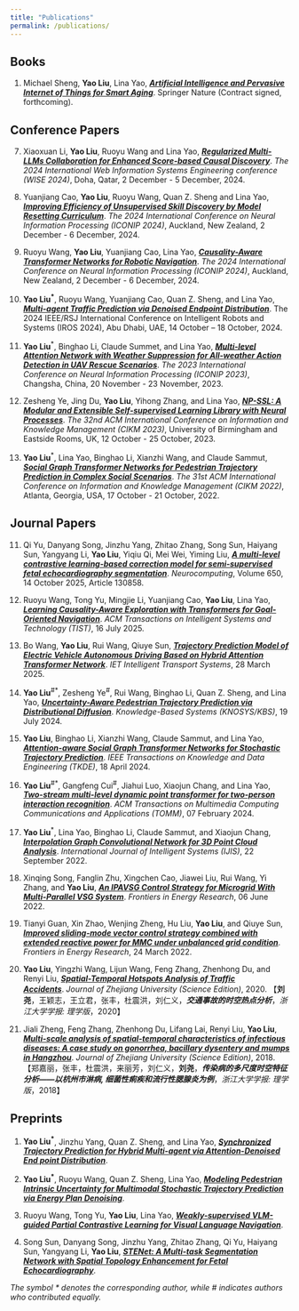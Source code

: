 ```yaml
---
title: "Publications"
permalink: /publications/
---
```




<!-- ## Books -->
<!-- ## Patents -->
## Books 
1. Michael Sheng, **Yao Liu**, Lina Yao, [***Artificial Intelligence and Pervasive Internet of Things for Smart Aging***](). Springer Nature (Contract signed, forthcoming).

## Conference Papers

7. Xiaoxuan Li, **Yao Liu**, Ruoyu Wang and Lina Yao, [***Regularized Multi-LLMs Collaboration for Enhanced Score-based Causal Discovery***](https://link.springer.com/chapter/10.1007/978-981-96-0573-6_13). *The 2024 International Web Information Systems Engineering conference (WISE 2024)*, Doha, Qatar, 2 December - 5 December, 2024. <!-- CCF-C; CORE-B --> 

6. Yuanjiang Cao, **Yao Liu**, Ruoyu Wang, Quan Z. Sheng and Lina Yao, [***Improving Efficiency of Unsupervised Skill Discovery by Model Resetting Curriculum***](https://link.springer.com/chapter/10.1007/978-981-96-6954-7_1). *The 2024 International Conference on Neural Information Processing (ICONIP 2024)*, Auckland, New Zealand, 2 December - 6 December, 2024. <!-- CCF-C; CORE-B -->

5. Ruoyu Wang, **Yao Liu**, Yuanjiang Cao, Lina Yao, [***Causality-Aware Transformer Networks for Robotic Navigation***](https://link.springer.com/chapter/10.1007/978-981-96-7030-7_28). *The 2024 International Conference on Neural Information Processing (ICONIP 2024)*, Auckland, New Zealand, 2 December - 6 December, 2024. <!-- CCF-C; CORE-B -->

4. **Yao Liu<sup>*</sup>**, Ruoyu Wang, Yuanjiang Cao, Quan Z. Sheng, and Lina Yao, [***Multi-agent Traffic Prediction via Denoised Endpoint Distribution***](https://ieeexplore.ieee.org/document/10802142). The 2024 IEEE/RSJ International Conference on Intelligent Robots and Systems (IROS 2024), Abu Dhabi, UAE, 14 October – 18 October, 2024. <!-- CCF-C; CORE-A -->

3. **Yao Liu**<sup>*</sup>, Binghao Li, Claude Summet, and Lina Yao, [***Multi-level Attention Network with Weather Suppression for All-weather Action Detection in UAV Rescue Scenarios***](https://link.springer.com/chapter/10.1007/978-981-99-8138-0_43). *The 2023 International Conference on Neural Information Processing (ICONIP 2023)*, Changsha, China, 20 November - 23 November, 2023.  <!-- CCF-C; CORE-B -->

2. Zesheng Ye, Jing Du, **Yao Liu**, Yihong Zhang, and Lina Yao, [***NP-SSL: A Modular and Extensible Self-supervised Learning Library with Neural Processes***](https://dl.acm.org/doi/10.1145/3583780.3614749). *The 32nd ACM International Conference on Information and Knowledge Management (CIKM 2023)*, University of Birmingham and Eastside Rooms, UK, 12 October - 25 October, 2023. <!-- CCF-B; CORE-A -->

1. **Yao Liu**<sup>*</sup>, Lina Yao, Binghao Li, Xianzhi Wang, and Claude Sammut, [***Social Graph Transformer Networks for Pedestrian Trajectory Prediction in Complex Social Scenarios***](https://dl.acm.org/doi/abs/10.1145/3511808.3557455). *The 31st ACM International Conference on Information and Knowledge Management (CIKM 2022)*, Atlanta, Georgia, USA, 17 October - 21 October, 2022. <!-- CCF-B; CORE-A -->


## Journal Papers

<!-- 11. Mingyuan Shi, Benhua Qian, Ziqiang Song, Rui Wang, **Yao Liu**,  [***Non-Intrusive Load Monitoring Model Based on Multi-Algorithm Fusion***](https://doi.org/10.13648/j.cnki.issn1674-0629.2025.04.015).  *Southern Power Grid Technology*, Vol. 19, No. 4, 30 May 2025.  【史茗元，钱本华，宋自强，王睿，**刘尧**，***基于多算法融合的非侵入式负荷监测模型***，*南方电网技术*，19(04)，30 May 2025.】  Chinese Core; EI Journal -->

11. Qi Yu, Danyang Song, Jinzhu Yang, Zhitao Zhang, Song Sun, Haiyang Sun, Yangyang Li, **Yao Liu**, Yiqiu Qi, Mei Wei, Yiming Liu, [***A multi-level contrastive learning-based correction model for semi-supervised fetal echocardiography segmentation***](https://www.sciencedirect.com/science/article/pii/S0925231225015309). *Neurocomputing*, Volume 650, 14 October 2025, Article 130858. <!-- CCF-C; JCR-6.6/Q1; ZKY-Q2 -->

10. Ruoyu Wang, Tong Yu, Mingjie Li, Yuanjiang Cao, **Yao Liu**, Lina Yao, [***Learning Causality-Aware Exploration with Transformers for Goal-Oriented Navigation***](https://dl.acm.org/doi/10.1145/3748659).  *ACM Transactions on Intelligent Systems and Technology (TIST)*, 16 July 2025. <!-- CCF-B JCR-7.2/Q1; ZKY-Q4 -->

9. Bo Wang, **Yao Liu**, Rui Wang, Qiuye Sun, [***Trajectory Prediction Model of Electric Vehicle Autonomous Driving Based on Hybrid Attention Transformer Network***](https://doi.org/10.1049/itr2.70022).  *IET Intelligent Transport Systems*, 28 March 2025. <!-- JCR-2.3/Q2; ZKY-Q4 -->

8. **Yao Liu**<sup>#*</sup>, Zesheng Ye<sup>#</sup>, Rui Wang, Binghao Li, Quan Z. Sheng, and Lina Yao, [***Uncertainty-Aware Pedestrian Trajectory Prediction via Distributional Diffusion***](https://www.sciencedirect.com/science/article/pii/S0950705124004969). *Knowledge-Based Systems (KNOSYS/KBS)*, 19 July 2024. <!-- CCF-C; JCR-7.2/Q1; ZKY-Q1 TOP; CORE B -->

7. **Yao Liu**, Binghao Li, Xianzhi Wang, Claude Sammut, and Lina Yao, [***Attention-aware Social Graph Transformer Networks for Stochastic Trajectory Prediction***](https://ieeexplore.ieee.org/document/10504962). *IEEE Transactions on Knowledge and Data Engineering (TKDE)*, 18 April 2024. <!-- CCF-A; JCR-8.9/Q1; ZKY-Q2; CORE A*-->

6. **Yao Liu**<sup>#*</sup>, Gangfeng Cui<sup>#</sup>, Jiahui Luo, Xiaojun Chang, and Lina Yao, [***Two-stream multi-level dynamic point transformer for two-person interaction recognition***](https://dl.acm.org/doi/abs/10.1145/3639470). *ACM Transactions on Multimedia Computing Communications and Applications (TOMM)*, 07 February 2024. <!-- CCF-B; JCR-5.2/Q1; ZKY-Q3; CORE B-->

5. **Yao Liu**<sup>*</sup>, Lina Yao, Binghao Li, Claude Sammut, and Xiaojun Chang, [***Interpolation Graph Convolutional Network for 3D Point Cloud Analysis***](https://onlinelibrary.wiley.com/doi/abs/10.1002/int.23087). *International Journal of Intelligent Systems (IJIS)*, 22 September 2022. <!-- CCF-C; JCR-5.0/Q1; ZKY-Q2 TOP; CORE B-->

4. Xinqing Song, Fanglin Zhu, Xingchen Cao, Jiawei Liu, Rui Wang, Yi Zhang, and **Yao Liu**, [***An IPAVSG Control Strategy for Microgrid With Multi-Parallel VSG System***](https://www.frontiersin.org/articles/10.3389/fenrg.2022.915023/full). *Frontiers in Energy Research*, 06 June 2022. <!-- JCR-2.6/Q3; ZKY-Q3-->

3. Tianyi Guan, Xin Zhao, Wenjing Zheng, Hu Liu, **Yao Liu**, and Qiuye Sun, [***Improved sliding-mode vector control strategy combined with extended reactive power for MMC under unbalanced grid condition***](https://www.frontiersin.org/articles/10.3389/fenrg.2022.874533/full). *Frontiers in Energy Research*, 24 March 2022.  <!-- JCR-2.6/Q3; ZKY-Q3-->

2. **Yao Liu**, Yingzhi Wang, Lijun Wang, Feng Zhang, Zhenhong Du, and Renyi Liu, [***Spatial-Temporal Hotspots Analysis of Traffic Accidents***](https://www.zjujournals.com/sci/CN/10.3785/j.issn.1008-9497.2020.01.007). *Journal of Zhejiang University (Science Edition)*, 2020. 【**刘尧**，王颖志，王立君，张丰，杜震洪，刘仁义，***交通事故的时空热点分析***，*浙江大学学报: 理学版*，2020】<!-- Chinese Core-->

1. Jiali Zheng, Feng Zhang, Zhenhong Du, Lifang Lai, Renyi Liu, **Yao Liu**, [***Multi-scale analysis of spatial-temporal characteristics of infectious diseases: A case study on gonorrhea, bacillary dysentery and mumps in Hangzhou***](https://www.zjujournals.com/sci/CN/10.3785/j.issn.1008-9497.2018.05.013). *Journal of Zhejiang University (Science Edition)*, 2018. 【郑嘉丽，张丰，杜震洪，来丽芳，刘仁义，**刘尧**，***传染病的多尺度时空特征分析——以杭州市淋病, 细菌性痢疾和流行性腮腺炎为例***，*浙江大学学报: 理学版*，2018】<!-- Chinese Core-->


## Preprints
 
1. **Yao Liu<sup>*</sup>**, Jinzhu Yang, Quan Z. Sheng, and Lina Yao, [***Synchronized Trajectory Prediction for Hybrid Multi-agent via Attention-Denoised End point Distribution***](). <!-- TAAS -->  <!-- CCF-B; JCR-2.2/Q2; ZKY-Q4(2/1)-->

2. **Yao Liu<sup>*</sup>**, Ruoyu Wang, Quan Z. Sheng, Lina Yao, [***Modeling Pedestrian Intrinsic Uncertainty for Multimodal Stochastic Trajectory Prediction via Energy Plan Denoising***](). <!-- ICRA 2025 -->
  
3. Ruoyu Wang, Tong Yu, **Yao Liu**, Lina Yao, [***Weakly-supervised VLM-guided Partial Contrastive Learning for Visual Language Navigation***](). <!-- ICRA 2025 -->

4. Song Sun, Danyang Song, Jinzhu Yang, Zhitao Zhang, Qi Yu, Haiyang Sun, Yangyang Li, **Yao Liu**, [***STENet: A Multi-task Segmentation Network with Spatial Topology Enhancement for Fetal Echocardiography***](). <!-- Expert Systems With Applications -->  <!-- JCR-7.5/Q1; ZKY-Q1 TOP-->



<!-- Honghe LI;  Hongfei Wang;  -->

<!-- Xiaojian Wang; Mingyuan Shi -->


*The symbol * denotes the corresponding author, while # indicates authors who contributed equally.*





